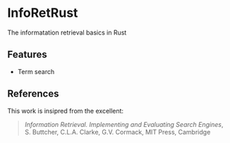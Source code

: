 # InfoRetRust
The informatation retrieval basics in Rust

## Features
- Term search

## References
This work is insipred from the excellent:
> _Information Retrieval. Implementing and Evaluating Search Engines_, S.
> Buttcher, C.L.A. Clarke, G.V. Cormack, MIT Press, Cambridge
